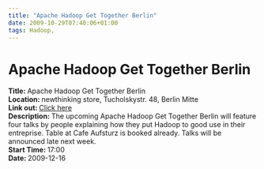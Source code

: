 ```yaml
---
title: "Apache Hadoop Get Together Berlin"
date: 2009-10-29T07:40:06+01:00
tags: Hadoop,
---
```


# Apache Hadoop Get Together Berlin


<strong>Title: </strong>Apache Hadoop Get Together Berlin<br /><strong>Location: </strong>newthinking store, 
Tucholskystr. 48, Berlin Mitte<br /><strong>Link out: </strong><a href="http://isabel-drost.de/hadoop" 
target="_blanck">Click here</a><br /><strong>Description: </strong>The upcoming Apache Hadoop Get Together Berlin will 
feature four talks by people explaining how they put Hadoop to good use in their entreprise. Table at Cafe Aufsturz is 
booked already. Talks will be announced late next week.<br /><strong>Start Time: </strong>17:00<br /><strong>Date: 
</strong>2009-12-16<br />
